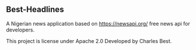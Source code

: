 ## Best-Headlines

A Nigerian news application based on https://newsapi.org/ free news api for developers.

This project is license under Apache 2.0
Developed by Charles Best.

